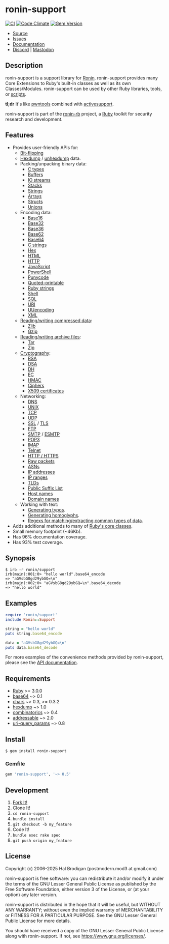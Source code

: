 # ronin-support

[![CI](https://github.com/ronin-rb/ronin-support/actions/workflows/ruby.yml/badge.svg)](https://github.com/ronin-rb/ronin-support/actions/workflows/ruby.yml)
[![Code Climate](https://codeclimate.com/github/ronin-rb/ronin-support.svg)](https://codeclimate.com/github/ronin-rb/ronin-support)
[![Gem Version](https://badge.fury.io/rb/ronin-support.svg)](https://badge.fury.io/rb/ronin-support)

* [Source](https://github.com/ronin-rb/ronin-support)
* [Issues](https://github.com/ronin-rb/ronin-support/issues)
* [Documentation](https://ronin-rb.dev/docs/ronin-support/frames)
* [Discord](https://discord.gg/6WAb3PsVX9) |
  [Mastodon](https://infosec.exchange/@ronin_rb)

## Description

ronin-support is a support library for [Ronin][ronin-rb]. ronin-support provides
many Core Extensions to Ruby's built-in classes as well as its own
Classes/Modules. ronin-support can be used by other Ruby libraries, tools, or
[scripts](#examples).

**tl;dr** It's like [pwntools] combined with [activesupport].

ronin-support is part of the [ronin-rb] project, a [Ruby] toolkit for security
research and development.

## Features

* Provides user-friendly APIs for:
  * [Bit-flipping][docs-binary-bit_flip]
  * [Hexdump][hexdump] / [unhexdump][docs-unhexdump] data.
  * Packing/unpacking binary data:
    * [C types][docs-binary-ctypes]
    * [Buffers][docs-binary-buffer]
    * [IO streams][docs-binary-stream]
    * [Stacks][docs-binary-stack]
    * [Strings][docs-binary-cstring]
    * [Arrays][docs-binary-array]
    * [Structs][docs-binary-struct]
    * [Unions][docs-binary-union]
  * Encoding data:
    * [Base16][docs-encoding-base16]
    * [Base32][docs-encoding-base32]
    * [Base36][docs-encoding-base36]
    * [Base62][docs-encoding-base62]
    * [Base64][docs-encoding-base64]
    * [C strings][docs-encoding-c]
    * [Hex][docs-encoding-hex]
    * [HTML][docs-encoding-html]
    * [HTTP][docs-encoding-http]
    * [JavaScript][docs-encoding-js]
    * [PowerShell][docs-encoding-powershell]
    * [Punycode][docs-encoding-punycode]
    * [Quoted-printable][docs-encoding-quoted-printable]
    * [Ruby strings][docs-encoding-ruby]
    * [Shell][docs-encoding-shell]
    * [SQL][docs-encoding-sql]
    * [URI][docs-encoding-uri]
    * [UUencoding][docs-encoding-uuencoding]
    * [XML][docs-encoding-xml]
  * [Reading/writing compressed data][docs-compression]:
    * [Zlib][docs-compression-zlib]
    * [Gzip][docs-compression-gzip]
  * [Reading/writing archive files][docs-archive]:
    * [Tar][docs-archive-tar]
    * [Zip][docs-archive-zip]
  * [Cryptography][docs-crypto]:
    * [RSA][docs-crypto-key-rsa]
    * [DSA][docs-crypto-key-dsa]
    * [DH][docs-crypto-key-dh]
    * [EC][docs-crypto-key-ec]
    * [HMAC][docs-crypto-hmac]
    * [Ciphers][docs-crypto-cipher]
    * [X509 certificates][docs-crypto-cert]
  * Networking:
    * [DNS][docs-network-dns]
    * [UNIX][docs-network-unix-mixin]
    * [TCP][docs-network-tcp-mixin]
    * [UDP][docs-network-udp-mixin]
    * [SSL][docs-network-ssl-mixin] / [TLS][docs-network-tls-mixin]
    * [FTP][docs-network-ftp-mixin]
    * [SMTP][docs-network-smtp-mixin] / [ESMTP][docs-network-esmtp-mixin]
    * [POP3][docs-network-pop3-mixin]
    * [IMAP][docs-network-imap-mixin]
    * [Telnet][docs-network-telnet-mixin]
    * [HTTP / HTTPS][docs-network-http]
    * [Raw packets][docs-network-packet]
    * [ASNs][docs-network-asn]
    * [IP addresses][docs-network-ip]
    * [IP ranges][docs-network-ip_range]
    * [TLDs][docs-network-tld]
    * [Public Suffix List][docs-network-public_suffix]
    * [Host names][docs-network-host]
    * [Domain names][docs-network-domain]
  * Working with text:
    * [Generating typos][docs-text-typo].
    * [Generating homoglyphs][docs-text-homoglyp].
    * [Regexs for matching/extracting common types of data][docs-text-patterns].
* Adds additional methods to many of [Ruby's core classes][docs-core-exts].
* Small memory footprint (~46Kb).
* Has 96% documentation coverage.
* Has 93% test coverage.

## Synopsis

```shell
$ irb -r ronin/support
irb(main):001:0> "hello world".base64_encode
=> "aGVsbG8gd29ybGQ=\n"
irb(main):002:0> "aGVsbG8gd29ybGQ=\n".base64_decode
=> "hello world"
```

## Examples

```ruby
require 'ronin/support'
include Ronin::Support

string = "hello world"
puts string.base64_encode

data = "aGVsbG8gd29ybGQ=\n"
puts data.base64_decode
```

For more examples of the convenience methods provided by ronin-support,
please see the [API documentation](https://ronin-rb.dev/docs/ronin-support).

## Requirements

* [Ruby] >= 3.0.0
* [base64] ~> 0.1
* [chars] ~> 0.3, >= 0.3.2
* [hexdump] ~> 1.0
* [combinatorics] ~> 0.4
* [addressable] ~> 2.0
* [uri-query_params] ~> 0.8

## Install

```shell
$ gem install ronin-support
```

### Gemfile

```ruby
gem 'ronin-support', '~> 0.5'
```

## Development

1. [Fork It!](https://github.com/ronin-rb/ronin-support/fork)
2. Clone It!
3. `cd ronin-support`
4. `bundle install`
5. `git checkout -b my_feature`
6. Code It!
7. `bundle exec rake spec`
8. `git push origin my_feature`

## License

Copyright (c) 2006-2025 Hal Brodigan (postmodern.mod3 at gmail.com)

ronin-support is free software: you can redistribute it and/or modify
it under the terms of the GNU Lesser General Public License as published
by the Free Software Foundation, either version 3 of the License, or
(at your option) any later version.

ronin-support is distributed in the hope that it will be useful,
but WITHOUT ANY WARRANTY; without even the implied warranty of
MERCHANTABILITY or FITNESS FOR A PARTICULAR PURPOSE.  See the
GNU Lesser General Public License for more details.

You should have received a copy of the GNU Lesser General Public License
along with ronin-support.  If not, see <https://www.gnu.org/licenses/>.

[ronin-rb]: https://ronin-rb.dev
[Ruby]: https://www.ruby-lang.org/

[pwntools]: https://github.com/Gallopsled/pwntools#readme
[activesupport]: https://guides.rubyonrails.org/active_support_core_extensions.html

[base64]: https://github.com/ruby/base64#readme
[chars]: https://github.com/postmodern/chars#readme
[hexdump]: https://github.com/postmodern/hexdump#readme
[combinatorics]: https://github.com/postmodern/combinatorics#readme
[addressable]: https://github.com/sporkmonger/addressable#readme
[uri-query_params]: https://github.com/postmodern/uri-query_params#readme

[docs-binary-bit_flip]: https://ronin-rb.dev/docs/ronin-support/Ronin/Support/Binary/BitFlip.html
[docs-unhexdump]: https://ronin-rb.dev/docs/ronin-support/Ronin/Support/Binary/Unhexdump.html
[docs-binary-ctypes]: https://ronin-rb.dev/docs/ronin-support/Ronin/Support/Binary/CTypes.html
[docs-binary-buffer]: https://ronin-rb.dev/docs/ronin-support/Ronin/Support/Binary/Buffer.html
[docs-binary-stream]: https://ronin-rb.dev/docs/ronin-support/Ronin/Support/Binary/Stream.html
[docs-binary-stack]: https://ronin-rb.dev/docs/ronin-support/Ronin/Support/Binary/Stack.html
[docs-binary-cstring]: https://ronin-rb.dev/docs/ronin-support/Ronin/Support/Binary/CString.html
[docs-binary-array]: https://ronin-rb.dev/docs/ronin-support/Ronin/Support/Binary/Array.html
[docs-binary-struct]: https://ronin-rb.dev/docs/ronin-support/Ronin/Support/Binary/Struct.html
[docs-binary-union]: https://ronin-rb.dev/docs/ronin-support/Ronin/Support/Binary/Union.html
[docs-encoding-base16]: https://ronin-rb.dev/docs/ronin-support/Ronin/Support/Encoding/Base16.html
[docs-encoding-base32]: https://ronin-rb.dev/docs/ronin-support/Ronin/Support/Encoding/Base32.html
[docs-encoding-base36]: https://ronin-rb.dev/docs/ronin-support/Ronin/Support/Encoding/Base36.html
[docs-encoding-base62]: https://ronin-rb.dev/docs/ronin-support/Ronin/Support/Encoding/Base62.html
[docs-encoding-base64]: https://ronin-rb.dev/docs/ronin-support/Ronin/Support/Encoding/Base64.html
[docs-encoding-c]: https://ronin-rb.dev/docs/ronin-support/Ronin/Support/Encoding/C.html
[docs-encoding-hex]: https://ronin-rb.dev/docs/ronin-support/Ronin/Support/Encoding/Hex.html
[docs-encoding-html]: https://ronin-rb.dev/docs/ronin-support/Ronin/Support/Encoding/HTML.html
[docs-encoding-http]: https://ronin-rb.dev/docs/ronin-support/Ronin/Support/Encoding/HTTP.html
[docs-encoding-js]: https://ronin-rb.dev/docs/ronin-support/Ronin/Support/Encoding/JS.html
[docs-encoding-powershell]: https://ronin-rb.dev/docs/ronin-support/Ronin/Support/Encoding/PowerShell.html
[docs-encoding-punycode]: https://ronin-rb.dev/docs/ronin-support/Ronin/Support/Encoding/Punycode.html
[docs-encoding-quoted-printable]: https://ronin-rb.dev/docs/ronin-support/Ronin/Support/Encoding/QuotedPrintable.html
[docs-encoding-ruby]: https://ronin-rb.dev/docs/ronin-support/Ronin/Support/Encoding/Ruby.html
[docs-encoding-shell]: https://ronin-rb.dev/docs/ronin-support/Ronin/Support/Encoding/Shell.html
[docs-encoding-sql]: https://ronin-rb.dev/docs/ronin-support/Ronin/Support/Encoding/SQL.html
[docs-encoding-uri]: https://ronin-rb.dev/docs/ronin-support/Ronin/Support/Encoding/URI.html
[docs-encoding-uuencoding]: https://ronin-rb.dev/docs/ronin-support/Ronin/Support/Encoding/UUEncoding.html
[docs-encoding-xml]: https://ronin-rb.dev/docs/ronin-support/Ronin/Support/Encoding/XML.html
[docs-compression]: https://ronin-rb.dev/docs/ronin-support/Ronin/Support/Compression.html
[docs-compression-zlib]: https://ronin-rb.dev/docs/ronin-support/Ronin/Support/Compression/Zlib.html
[docs-compression-gzip]: https://ronin-rb.dev/docs/ronin-support/Ronin/Support/Compression/Gzip.html
[docs-archive]: https://ronin-rb.dev/docs/ronin-support/Ronin/Support/Archive.html
[docs-archive-tar]: https://ronin-rb.dev/docs/ronin-support/Ronin/Support/Archive/Tar.html
[docs-archive-zip]: https://ronin-rb.dev/docs/ronin-support/Ronin/Support/Archive/Zip.html
[docs-crypto]: https://ronin-rb.dev/docs/ronin-support/Ronin/Support/Crypto.html
[docs-crypto-key-rsa]: https://ronin-rb.dev/docs/ronin-support/Ronin/Support/Crypto/Key/RSA.html
[docs-crypto-key-dsa]: https://ronin-rb.dev/docs/ronin-support/Ronin/Support/Crypto/Key/DSA.html
[docs-crypto-key-dh]: https://ronin-rb.dev/docs/ronin-support/Ronin/Support/Crypto/Key/DH.html
[docs-crypto-key-ec]: https://ronin-rb.dev/docs/ronin-support/Ronin/Support/Crypto/Key/EC.html
[docs-crypto-hmac]: https://ronin-rb.dev/docs/ronin-support/Ronin/Support/Crypto/Key/EC.html
[docs-crypto-cipher]: https://ronin-rb.dev/docs/ronin-support/Ronin/Support/Crypto/Cipher.html
[docs-crypto-cert]: https://ronin-rb.dev/docs/ronin-support/Ronin/Support/Crypto/Cert.html
[docs-network-dns]: https://ronin-rb.dev/docs/ronin-support/Ronin/Support/Network/DNS.html
[docs-network-unix-mixin]: https://ronin-rb.dev/docs/ronin-support/Ronin/Support/Network/UNIX/Mixin.html
[docs-network-tcp-mixin]: https://ronin-rb.dev/docs/ronin-support/Ronin/Support/Network/TCP/Mixin.html
[docs-network-udp-mixin]: https://ronin-rb.dev/docs/ronin-support/Ronin/Support/Network/UDP/Mixin.html
[docs-network-ssl-mixin]: https://ronin-rb.dev/docs/ronin-support/Ronin/Support/Network/SSL/Mixin.html
[docs-network-tls-mixin]: https://ronin-rb.dev/docs/ronin-support/Ronin/Support/Network/TLS/Mixin.html
[docs-network-ftp-mixin]: https://ronin-rb.dev/docs/ronin-support/Ronin/Support/Network/FTP/Mixin.html
[docs-network-smtp-mixin]: https://ronin-rb.dev/docs/ronin-support/Ronin/Support/Network/SMTP/Mixin.html
[docs-network-esmtp-mixin]: https://ronin-rb.dev/docs/ronin-support/Ronin/Support/Network/ESMTP/Mixin.html
[docs-network-pop3-mixin]: https://ronin-rb.dev/docs/ronin-support/Ronin/Support/Network/POP3/Mixin.html
[docs-network-imap-mixin]: https://ronin-rb.dev/docs/ronin-support/Ronin/Support/Network/IMAP/Mixin.html
[docs-network-telnet-mixin]: https://ronin-rb.dev/docs/ronin-support/Ronin/Support/Network/Telnet/Mixin.html
[docs-network-http]: https://ronin-rb.dev/docs/ronin-support/Ronin/Support/Network/HTTP.html
[docs-network-packet]: https://ronin-rb.dev/docs/ronin-support/Ronin/Support/Binary/Packet.html
[docs-network-asn]: https://ronin-rb.dev/docs/ronin-support/Ronin/Support/Network/ASN.html
[docs-network-ip]: https://ronin-rb.dev/docs/ronin-support/Ronin/Support/Network/IP.html
[docs-network-ip_range]: https://ronin-rb.dev/docs/ronin-support/Ronin/Support/Network/IPRange.html
[docs-network-tld]: https://ronin-rb.dev/docs/ronin-support/Ronin/Support/Network/TLD.html
[docs-network-public_suffix]: https://ronin-rb.dev/docs/ronin-support/Ronin/Support/Network/PublicSuffix.html
[docs-network-host]: https://ronin-rb.dev/docs/ronin-support/Ronin/Support/Network/Host.html
[docs-network-domain]: https://ronin-rb.dev/docs/ronin-support/Ronin/Support/Network/Domain.html
[docs-text-typo]: https://ronin-rb.dev/docs/ronin-support/Ronin/Support/Text/Typo.html
[docs-text-homoglyp]: https://ronin-rb.dev/docs/ronin-support/Ronin/Support/Text/Homoglyph.html
[docs-text-patterns]: https://ronin-rb.dev/docs/ronin-support/Ronin/Support/Text/Patterns.html
[docs-core-exts]: https://ronin-rb.dev/docs/ronin-support/top-level-namespace.html
